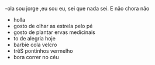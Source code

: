 -ola sou jorge ,eu sou eu, sei que nada sei. E não chora não
- holla
- gosto de olhar as estrela pelo pé
- gosto de plantar ervas medicinais
- to de alegria hoje
- barbie cola velcro
- trêS pontinhos vermelho
- bora correr no céu
